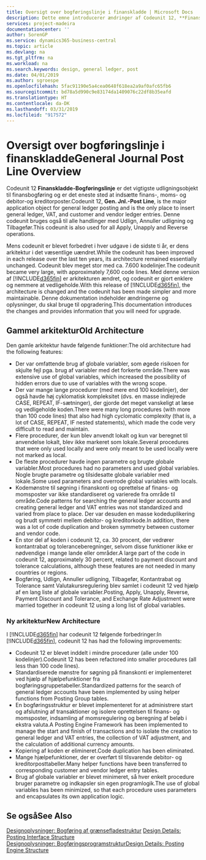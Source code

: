 ```yaml
---
title: Oversigt over bogføringslinje i finanskladde | Microsoft Docs
description: Dette emne introducerer ændringer af Codeunit 12, **Finanskladde-Bogføringslinje**, der er det vigtigste udligningsobjekt til finansbogføring, og er det eneste sted at indsætte finans-, moms- og debitor- og kreditorposter.
services: project-madeira
documentationcenter: ''
author: SorenGP
ms.service: dynamics365-business-central
ms.topic: article
ms.devlang: na
ms.tgt_pltfrm: na
ms.workload: na
ms.search.keywords: design, general ledger, post
ms.date: 04/01/2019
ms.author: sgroespe
ms.openlocfilehash: 5fac91190e5a4cea0648f618ea2a9af0afc65fb6
ms.sourcegitcommit: bd78a5d990c9e83174da1409076c22df8b35eafd
ms.translationtype: HT
ms.contentlocale: da-DK
ms.lasthandoff: 03/31/2019
ms.locfileid: "917572"
---
```

# <a name="general-journal-post-line-overview"></a><span data-ttu-id="99b49-103">Oversigt over bogføringslinje i finanskladde</span><span class="sxs-lookup"><span data-stu-id="99b49-103">General Journal Post Line Overview</span></span>
<span data-ttu-id="99b49-104">Codeunit 12 **Finanskladde-Bogføringslinje** er det vigtigste udligningsobjekt til finansbogføring og er det eneste sted at indsætte finans-, moms- og debitor-og kreditorposter.</span><span class="sxs-lookup"><span data-stu-id="99b49-104">Codeunit 12, **Gen. Jnl.-Post Line**, is the major application object for general ledger posting and is the only place to insert general ledger, VAT, and customer and vendor ledger entries.</span></span> <span data-ttu-id="99b49-105">Denne codeunit bruges også til alle handlinger med Udlign, Annuller udligning og Tilbagefør.</span><span class="sxs-lookup"><span data-stu-id="99b49-105">This codeunit is also used for all Apply, Unapply and Reverse operations.</span></span>  
  
<span data-ttu-id="99b49-106">Mens codeunit er blevet forbedret i hver udgave i de sidste ti år, er dens arkitektur i det væsentlige uændret.</span><span class="sxs-lookup"><span data-stu-id="99b49-106">While the codeunit has been improved in each release over the last ten years, its architecture remained essentially unchanged.</span></span> <span data-ttu-id="99b49-107">Codeunit blev meget stor med ca. 7.600 kodelinjer.</span><span class="sxs-lookup"><span data-stu-id="99b49-107">The codeunit became very large, with approximately 7,600 code lines.</span></span> <span data-ttu-id="99b49-108">Med denne version af [!INCLUDE[d365fin](includes/d365fin_md.md)] er arkitekturen ændret, og codeunit er gjort enklere og nemmere at vedligeholde.</span><span class="sxs-lookup"><span data-stu-id="99b49-108">With this release of [!INCLUDE[d365fin](includes/d365fin_md.md)], the architecture is changed and the codeunit has been made simpler and more maintainable.</span></span> <span data-ttu-id="99b49-109">Denne dokumentation indeholder ændringerne og oplysninger, du skal bruge til opgradering.</span><span class="sxs-lookup"><span data-stu-id="99b49-109">This documentation introduces the changes and provides information that you will need for upgrade.</span></span>  
  
## <a name="old-architecture"></a><span data-ttu-id="99b49-110">Gammel arkitektur</span><span class="sxs-lookup"><span data-stu-id="99b49-110">Old Architecture</span></span>  
<span data-ttu-id="99b49-111">Den gamle arkitektur havde følgende funktioner:</span><span class="sxs-lookup"><span data-stu-id="99b49-111">The old architecture had the following features:</span></span>  
  
* <span data-ttu-id="99b49-112">Der var omfattende brug af globale variabler, som øgede risikoen for skjulte fejl pga. brug af variabler med det forkerte område.</span><span class="sxs-lookup"><span data-stu-id="99b49-112">There was extensive use of global variables, which increased the possibility of hidden errors due to use of variables with the wrong scope.</span></span>  
* <span data-ttu-id="99b49-113">Der var mange lange procedurer (med mere end 100 kodelinjer), der også havde høj cyklomatisk kompleksitet (dvs. en masse indlejrede CASE, REPEAT, IF-sætninger), der gjorde det meget vanskeligt at læse og vedligeholde koden.</span><span class="sxs-lookup"><span data-stu-id="99b49-113">There were many long procedures (with more than 100 code lines) that also had high cyclomatic complexity (that is, a lot of CASE, REPEAT, IF nested statements), which made the code very difficult to read and maintain.</span></span>  
* <span data-ttu-id="99b49-114">Flere procedurer, der kun blev anvendt lokalt og kun var beregnet til anvendelse lokalt, blev ikke markeret som lokale.</span><span class="sxs-lookup"><span data-stu-id="99b49-114">Several procedures that were only used locally and were only meant to be used locally were not marked as local.</span></span>  
* <span data-ttu-id="99b49-115">De fleste procedurer havde ingen parametre og brugte globale variabler.</span><span class="sxs-lookup"><span data-stu-id="99b49-115">Most procedures had no parameters and used global variables.</span></span> <span data-ttu-id="99b49-116">Nogle brugte parametre og tilsidesatte globale variabler med lokale.</span><span class="sxs-lookup"><span data-stu-id="99b49-116">Some used parameters and overrode global variables with locals.</span></span>  
* <span data-ttu-id="99b49-117">Kodemønstre til søgning i finanskonti og oprettelse af finans- og momsposter var ikke standardiseret og varierede fra område til område.</span><span class="sxs-lookup"><span data-stu-id="99b49-117">Code patterns for searching the general ledger accounts and creating general ledger and VAT entries was not standardized and varied from place to place.</span></span> <span data-ttu-id="99b49-118">Der var desuden en masse kodeduplikering og brudt symmetri mellem debitor- og kreditorkode.</span><span class="sxs-lookup"><span data-stu-id="99b49-118">In addition, there was a lot of code duplication and broken symmetry between customer and vendor code.</span></span>  
* <span data-ttu-id="99b49-119">En stor del af koden i codeunit 12, ca. 30 procent, der vedrører kontantrabat og toleranceberegninger, selvom disse funktioner ikke er nødvendige i mange lande eller områder.</span><span class="sxs-lookup"><span data-stu-id="99b49-119">A large part of the code in codeunit 12, approximately 30 percent, related to payment discount and tolerance calculations, although these features are not needed in many countries or regions.</span></span>  
* <span data-ttu-id="99b49-120">Bogføring, Udlign, Annuller udligning, Tilbagefør, Kontantrabat og Tolerance samt Valutakursregulering blev samlet i codeunit 12 ved hjælp af en lang liste af globale variabler.</span><span class="sxs-lookup"><span data-stu-id="99b49-120">Posting, Apply, Unapply, Reverse, Payment Discount and Tolerance, and Exchange Rate Adjustment were married together in codeunit 12 using a long list of global variables.</span></span>  
  
### <a name="new-architecture"></a><span data-ttu-id="99b49-121">Ny arkitektur</span><span class="sxs-lookup"><span data-stu-id="99b49-121">New Architecture</span></span>  
<span data-ttu-id="99b49-122">I [!INCLUDE[d365fin](includes/d365fin_md.md)] har codeunit 12 følgende forbedringer:</span><span class="sxs-lookup"><span data-stu-id="99b49-122">In [!INCLUDE[d365fin](includes/d365fin_md.md)], codeunit 12 has had the following improvements:</span></span>  
  
* <span data-ttu-id="99b49-123">Codeunit 12 er blevet inddelt i mindre procedurer (alle under 100 kodelinjer).</span><span class="sxs-lookup"><span data-stu-id="99b49-123">Codeunit 12 has been refactored into smaller procedures (all less than 100 code lines).</span></span>  
* <span data-ttu-id="99b49-124">Standardiserede mønstre for søgning på finanskonti er implementeret ved hjælp af hjælpefunktioner fra bogføringsgruppetabeller.</span><span class="sxs-lookup"><span data-stu-id="99b49-124">Standardized patterns for the search of general ledger accounts have been implemented by using helper functions from Posting Group tables.</span></span>  
* <span data-ttu-id="99b49-125">En bogføringsstruktur er blevet implementeret for at administrere start og afslutning af transaktioner og isolere oprettelsen til finans- og momsposter, indsamling af momsregulering og beregning af beløb i ekstra valuta.</span><span class="sxs-lookup"><span data-stu-id="99b49-125">A Posting Engine Framework has been implemented to manage the start and finish of transactions and to isolate the creation to general ledger and VAT entries, the collection of VAT adjustment, and the calculation of additional currency amounts.</span></span>  
* <span data-ttu-id="99b49-126">Kopiering af koden er elimineret.</span><span class="sxs-lookup"><span data-stu-id="99b49-126">Code duplication has been eliminated.</span></span>  
* <span data-ttu-id="99b49-127">Mange hjælpefunktioner, der er overført til tilsvarende debitor- og kreditorposttabeller.</span><span class="sxs-lookup"><span data-stu-id="99b49-127">Many helper functions have been transferred to corresponding customer and vendor ledger entry tables.</span></span>  
* <span data-ttu-id="99b49-128">Brug af globale variabler er blevet minimeret, så hver enkelt procedure bruger parametre og indkapsler sin egen programlogik.</span><span class="sxs-lookup"><span data-stu-id="99b49-128">The use of global variables has been minimized, so that each procedure uses parameters and encapsulates its own application logic.</span></span>  
  
## <a name="see-also"></a><span data-ttu-id="99b49-129">Se også</span><span class="sxs-lookup"><span data-stu-id="99b49-129">See Also</span></span>  
<span data-ttu-id="99b49-130">[Designoplysninger: Bogføring af grænsefladestruktur](design-details-posting-interface-structure.md) </span><span class="sxs-lookup"><span data-stu-id="99b49-130">[Design Details: Posting Interface Structure](design-details-posting-interface-structure.md) </span></span>  
[<span data-ttu-id="99b49-131">Designoplysninger: Bogføringsprogramstruktur</span><span class="sxs-lookup"><span data-stu-id="99b49-131">Design Details: Posting Engine Structure</span></span>](design-details-posting-engine-structure.md)
